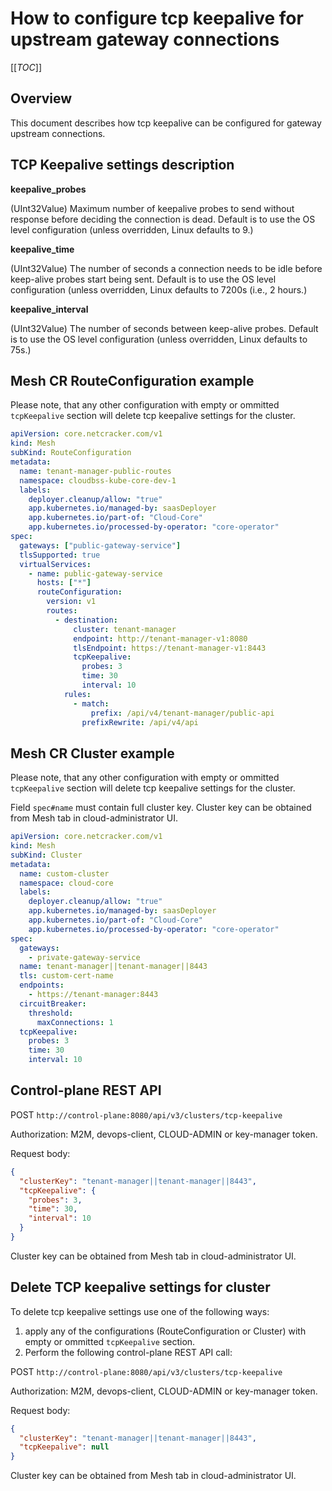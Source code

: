 # How to configure tcp keepalive for upstream gateway connections

[[_TOC_]]

## Overview

This document describes how tcp keepalive can be configured for gateway upstream connections. 

## TCP Keepalive settings description

**keepalive_probes**

(UInt32Value) Maximum number of keepalive probes to send without response before deciding the connection is dead. Default is to use the OS level configuration (unless overridden, Linux defaults to 9.)

**keepalive_time**

(UInt32Value) The number of seconds a connection needs to be idle before keep-alive probes start being sent. Default is to use the OS level configuration (unless overridden, Linux defaults to 7200s (i.e., 2 hours.)

**keepalive_interval**

(UInt32Value) The number of seconds between keep-alive probes. Default is to use the OS level configuration (unless overridden, Linux defaults to 75s.)

## Mesh CR RouteConfiguration example

Please note, that any other configuration with empty or ommitted `tcpKeepalive` section will delete tcp keepalive settings for the cluster. 

```yaml
apiVersion: core.netcracker.com/v1
kind: Mesh
subKind: RouteConfiguration
metadata:
  name: tenant-manager-public-routes
  namespace: cloudbss-kube-core-dev-1
  labels:
    deployer.cleanup/allow: "true"
    app.kubernetes.io/managed-by: saasDeployer
    app.kubernetes.io/part-of: "Cloud-Core"
    app.kubernetes.io/processed-by-operator: "core-operator"
spec:
  gateways: ["public-gateway-service"]
  tlsSupported: true
  virtualServices:
    - name: public-gateway-service
      hosts: ["*"]
      routeConfiguration:
        version: v1
        routes:
          - destination:
              cluster: tenant-manager
              endpoint: http://tenant-manager-v1:8080
              tlsEndpoint: https://tenant-manager-v1:8443
              tcpKeepalive:
                probes: 3
                time: 30
                interval: 10
            rules:
              - match:
                  prefix: /api/v4/tenant-manager/public-api
                prefixRewrite: /api/v4/api
```
## Mesh CR Cluster example

Please note, that any other configuration with empty or ommitted `tcpKeepalive` section will delete tcp keepalive settings for the cluster. 

Field `spec#name` must contain full cluster key. 
Cluster key can be obtained from Mesh tab in cloud-administrator UI.

```yaml
apiVersion: core.netcracker.com/v1
kind: Mesh
subKind: Cluster
metadata:
  name: custom-cluster
  namespace: cloud-core
  labels:
    deployer.cleanup/allow: "true"
    app.kubernetes.io/managed-by: saasDeployer
    app.kubernetes.io/part-of: "Cloud-Core"
    app.kubernetes.io/processed-by-operator: "core-operator"
spec:
  gateways:
    - private-gateway-service
  name: tenant-manager||tenant-manager||8443
  tls: custom-cert-name
  endpoints:
    - https://tenant-manager:8443
  circuitBreaker:
    threshold:
      maxConnections: 1
  tcpKeepalive:
    probes: 3
    time: 30
    interval: 10 
```

## Control-plane REST API

POST `http://control-plane:8080/api/v3/clusters/tcp-keepalive`

Authorization: M2M, devops-client, CLOUD-ADMIN or key-manager token. 

Request body:

```json
{
  "clusterKey": "tenant-manager||tenant-manager||8443",
  "tcpKeepalive": {
    "probes": 3,
    "time": 30,
    "interval": 10
  }
}  
```

Cluster key can be obtained from Mesh tab in cloud-administrator UI.

## Delete TCP keepalive settings for cluster

To delete tcp keepalive settings use one of the following ways:  
1. apply any of the configurations (RouteConfiguration or Cluster) with empty or ommitted `tcpKeepalive` section. 
2. Perform the following control-plane REST API call:

POST `http://control-plane:8080/api/v3/clusters/tcp-keepalive`

Authorization: M2M, devops-client, CLOUD-ADMIN or key-manager token. 

Request body:

```json
{
  "clusterKey": "tenant-manager||tenant-manager||8443",
  "tcpKeepalive": null
}  
```

Cluster key can be obtained from Mesh tab in cloud-administrator UI.
